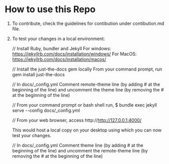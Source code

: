 # How to use this Repo 

1. To contribute, check the guidelines for contibution under contibution.md file.
2. To test your changes in a local environment:

    // Install Ruby, bundler and Jekyll
    For windows: https://jekyllrb.com/docs/installation/windows/
    For MacOS: https://jekyllrb.com/docs/installation/macos/
    
    // Install the just-the-docs gem locally
    From your command prompt, run gem install just-the-docs
    
    // In docs/_config.yml
    Comment remote-theme line (by adding # at the beginning of the line) and uncomment the theme line (by removing the # at the beginning of the line)
    
    // From your command prompt or bash shell run,
     $ bundle exec jekyll serve --config docs/_config.yml
     
    // From your web browser, access http://http://127.0.0.1:4000/
    
    This would host a local copy on your desktop using which you can now test your changes.
    
    // In docs/_config.yml
    Comment theme line (by adding # at the beginning of the line) and uncomment the remote-theme line (by removing the # at the beginning of the line) 
    
